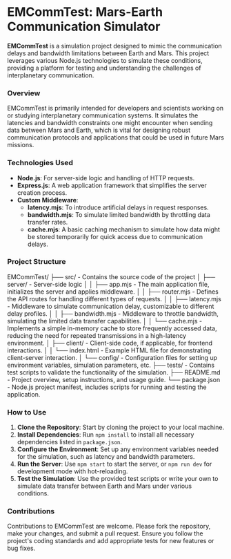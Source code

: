# EMCommTest: Mars-Earth Communication Simulator

**EMCommTest** is a simulation project designed to mimic the communication delays and bandwidth limitations between Earth and Mars. This project leverages various Node.js technologies to simulate these conditions, providing a platform for testing and understanding the challenges of interplanetary communication.

### Overview
EMCommTest is primarily intended for developers and scientists working on or studying interplanetary communication systems. It simulates the latencies and bandwidth constraints one might encounter when sending data between Mars and Earth, which is vital for designing robust communication protocols and applications that could be used in future Mars missions.

### Technologies Used
- **Node.js**: For server-side logic and handling of HTTP requests.
- **Express.js**: A web application framework that simplifies the server creation process.
- **Custom Middleware**: 
  - **latency.mjs**: To introduce artificial delays in request responses.
  - **bandwidth.mjs**: To simulate limited bandwidth by throttling data transfer rates.
  - **cache.mjs**: A basic caching mechanism to simulate how data might be stored temporarily for quick access due to communication delays.

### Project Structure
EMCommTest/
├── src/ - Contains the source code of the project
│   ├── server/ - Server-side logic
│   │   ├── app.mjs - The main application file, initializes the server and applies middleware.
│   │   ├── router.mjs - Defines the API routes for handling different types of requests.
│   │   ├── latency.mjs - Middleware to simulate communication delay, customizable to different delay profiles.
│   │   ├── bandwidth.mjs - Middleware to throttle bandwidth, simulating the limited data transfer capabilities.
│   │   └── cache.mjs - Implements a simple in-memory cache to store frequently accessed data, reducing the need for repeated transmissions in a high-latency environment.
│   ├── client/ - Client-side code, if applicable, for frontend interactions.
│   │   └── index.html - Example HTML file for demonstrating client-server interaction.
│   └── config/ - Configuration files for setting up environment variables, simulation parameters, etc.
├── tests/ - Contains test scripts to validate the functionality of the simulation.
├── README.md - Project overview, setup instructions, and usage guide.
└── package.json - Node.js project manifest, includes scripts for running and testing the application.



### How to Use
1. **Clone the Repository**: Start by cloning the project to your local machine.
2. **Install Dependencies**: Run `npm install` to install all necessary dependencies listed in `package.json`.
3. **Configure the Environment**: Set up any environment variables needed for the simulation, such as latency and bandwidth parameters.
4. **Run the Server**: Use `npm start` to start the server, or `npm run dev` for development mode with hot-reloading.
5. **Test the Simulation**: Use the provided test scripts or write your own to simulate data transfer between Earth and Mars under various conditions.

### Contributions
Contributions to EMCommTest are welcome. Please fork the repository, make your changes, and submit a pull request. Ensure you follow the project's coding standards and add appropriate tests for new features or bug fixes.
